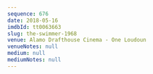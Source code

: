 ```yaml
---
sequence: 676
date: 2018-05-16
imdbId: tt0063663
slug: the-swimmer-1968
venue: Alamo Drafthouse Cinema - One Loudoun
venueNotes: null
medium: null
mediumNotes: null
---
```

